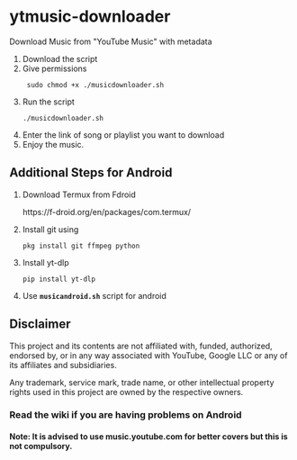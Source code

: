 # ytmusic-downloader
Download Music from "YouTube Music" with metadata
1. Download the script
2. Give permissions
     <p><dir="auto"><code> sudo chmod +x ./musicdownloader.sh </code></p>
3. Run the script
     <p><dir="auto"><code>./musicdownloader.sh</code></p>
4. Enter the link of song or playlist you want to download
6. Enjoy the music.

## Additional Steps for Android
1. Download Termux from Fdroid
      <p><dir="auto">https://f-droid.org/en/packages/com.termux/</p>
2. Install git using
      <p><dir="auto"><code>pkg install git ffmpeg python</code></p>
3. Install yt-dlp
      <p><dir="auto"><code>pip install yt-dlp</code></p>  
4. Use <code>**musicandroid.sh**</code> script for android

   
## Disclaimer
This project and its contents are not affiliated with, funded, authorized, endorsed by, or in any way associated with YouTube, Google LLC or any of its affiliates and subsidiaries.

Any trademark, service mark, trade name, or other intellectual property rights used in this project are owned by the respective owners.

### Read the wiki if you are having problems on Android

#### Note: It is advised to use music.youtube.com for better covers but this is not compulsory.
